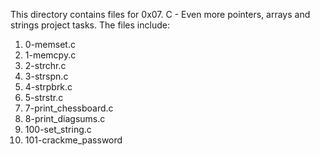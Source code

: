 This directory contains files for 0x07. C - Even more pointers, arrays and strings project tasks. The files include:
1. 0-memset.c
2. 1-memcpy.c
3. 2-strchr.c
4. 3-strspn.c
5. 4-strpbrk.c
6. 5-strstr.c
7. 7-print_chessboard.c
8. 8-print_diagsums.c
9. 100-set_string.c
10. 101-crackme_password
